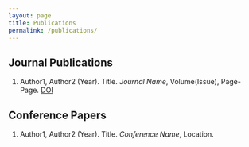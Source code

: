 ```yaml
---
layout: page
title: Publications
permalink: /publications/
---
```


## Journal Publications

1. Author1, Author2 (Year). Title. *Journal Name*, Volume(Issue), Page-Page. [DOI](link)

## Conference Papers

1. Author1, Author2 (Year). Title. *Conference Name*, Location.
